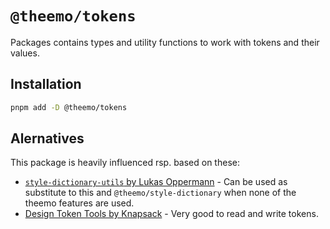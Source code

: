 # `@theemo/tokens`

Packages contains types and utility functions to work with tokens and their
values.

## Installation

```sh
pnpm add -D @theemo/tokens
```

## Alernatives

This package is heavily influenced rsp. based on these:

- [`style-dictionary-utils` by Lukas
  Oppermann](https://github.com/lukasoppermann/style-dictionary-utils) - Can be
  used as substitute to this and `@theemo/style-dictionary` when none of the
  theemo features are used.
- [Design Token Tools by
  Knapsack](https://github.com/knapsack-labs/design-token-tools) - Very good to
  read and write tokens.
